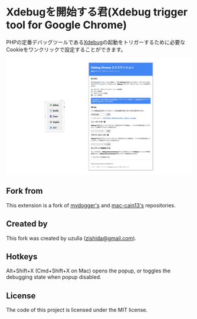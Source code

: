 Xdebugを開始する君(Xdebug trigger tool for Google Chrome)
===============================

PHPの定番デバッグツールである[Xdebug](http://xdebug.org/)の起動をトリガーするために必要なCookieをワンクリックで設定することができます。

![screen-shot](resource/screen-shot.png)

Fork from
---------

This extension is a fork of [mydogger's](https://github.com/mydogger/xdebug-helper-for-chrome) and [mac-cain13's](https://github.com/mac-cain13/xdebug-helper-for-chrome) repositories.

Created by
----------

This fork was created by uzulla ([zishida@gmail.com](mailto:zishida@gmail.com)).

Hotkeys
-------
Alt+Shift+X (Cmd+Shift+X on Mac) opens the popup, or toggles the debugging state when popup disabled.

License
-------
The code of this project is licensed under the MIT license.

